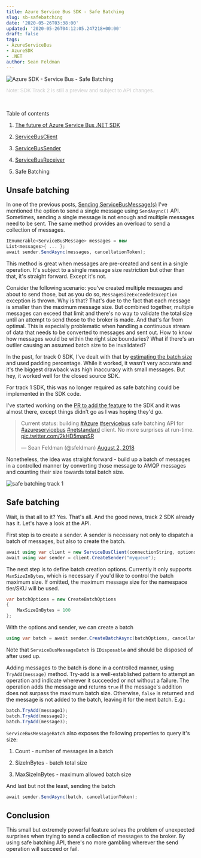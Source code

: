 ```yaml
---
title: Azure Service Bus SDK - Safe Batching
slug: sb-safebatching
date: '2020-05-26T03:38:00'
updated: '2020-05-26T04:12:05.247218+00:00'
draft: false
tags:
- AzureServiceBus
- AzureSDK
- .NET
author: Sean Feldman
---
```

![Azure SDK - Service Bus - Safe Batching][1]

<div style="color: #CCCCCC;font-family:  Arial, Helvetica, sans-serif;">
Note: SDK Track 2 is still a preview and subject to API changes.
</div>
<br>

Table of contents

 1. [The future of Azure Service Bus .NET SDK][2]
 2. [ServiceBusClient][3]
 3. [ServiceBusSender][4]
 4. [ServiceBusReceiver][5]
 5. Safe Batching

## Unsafe batching

In one of the previous posts, [Sending ServiceBusMessage(s)][6] I've mentioned the option to send a single message using `SendAsync()` API. Sometimes, sending a single message is not enough and multiple messages need to be sent. The same method provides an overload to send a collection of messages.

```csharp
IEnumerable<ServiceBusMessage> messages = new
List<messages>{ ... };
await sender.SendAsync(messages, cancellationToken);
```
This method is great when messages are pre-created and sent in a single operation. It's subject to a single message size restriction but other than that, it's straight forward. Except it's not.

Consider the following scenario: you've created multiple messages and about to send those, but as you do so, `MessageSizeExceededException` exception is thrown. Why is that? That's due to the fact that each message is smaller than the maximum message size. But combined together, multiple messages can exceed that limit and there's no way to validate the total size until an attempt to send those to the broker is made. And that's far from optimal. This is especially problematic when handling a continuous stream of data that needs to be converted to messages and sent out. How to know how messages would be within the right size boundaries? What if there's an outlier causing an assumed batch size to be invalidated?

In the past, for track 0 SDK, I've dealt with that by [estimating the batch size][7] and used padding percentage. While it worked, it wasn't very accurate and it's the biggest drawback was high inaccuracy with small messages. But hey, it worked well for the closed source SDK.

For track 1 SDK, this was no longer required as safe batching could be implemented in the SDK code.
I've started working on the [PR to add the feature](https://github.com/Azure/azure-service-bus-dotnet/pull/539) to the SDK and it was almost there, except things didn't go as I was hoping they'd go.

<blockquote class="twitter-tweet"><p lang="en" dir="ltr">Current status: building <a href="https://twitter.com/hashtag/Azure?src=hash&amp;ref_src=twsrc%5Etfw">#Azure</a> <a href="https://twitter.com/hashtag/servicebus?src=hash&amp;ref_src=twsrc%5Etfw">#servicebus</a> safe batching API for <a href="https://twitter.com/hashtag/azureservicebus?src=hash&amp;ref_src=twsrc%5Etfw">#azureservicebus</a> <a href="https://twitter.com/hashtag/netstandard?src=hash&amp;ref_src=twsrc%5Etfw">#netstandard</a> client. No more surprises at run-time. <a href="https://t.co/2kHD5mapSR">pic.twitter.com/2kHD5mapSR</a></p>&mdash; Sean Feldman (@sfeldman) <a href="https://twitter.com/sfeldman/status/1024902379475324928?ref_src=twsrc%5Etfw">August 2, 2018</a></blockquote> <script async src="https://platform.twitter.com/widgets.js" charset="utf-8"></script>

Nonetheless, the idea was straight forward - build up a batch of messages in a controlled manner by converting those message to AMQP messages and counting their size towards total batch size.

![safe batching track 1][8]

## Safe batching

Wait, is that all to it? Yes. That's all. And the good news, track 2 SDK already has it. Let's have a look at the API.

First step is to create a sender. A sender is necessary not only to dispatch a batch of messages, but also to create the batch.

```csharp
await using var client = new ServiceBusClient(connectionString, options);
await using var sender = client.CreateSender("myqueue");
```
The next step is to define batch creation options. Currently it only supports `MaxSizeInBytes`, which is necessary if you'd like to control the batch maximum size. If omitted, the maximum message size for the namespace tier/SKU will be used.

```csharp
var batchOptions = new CreateBatchOptions
{
	MaxSizeInBytes = 100
};
```
With the options and sender, we can create a batch

```csharp
using var batch = await sender.CreateBatchAsync(batchOptions, cancellationToken);
```
Note that `ServiceBusMessageBatch` is `IDisposable` and should be disposed of after used up.

Adding messages to the batch is done in a controlled manner, using `TryAdd(message)` method. Try-add is a well-established pattern to attempt an operation and indicate wherever it succeeded or not without a failure. The operation adds the message and returns `true` if the message's addition does not surpass the maximum batch size. Otherwise, `false` is returned and the message is not added to the batch, leaving it for the next batch. E.g.:
```csharp
batch.TryAdd(message1);
batch.TryAdd(message2);
batch.TryAdd(message3);
```
`ServiceBusMessageBatch` also exposes the following properties to query it's size:

 1. Count - number of messages in a batch
 2. SizeInBytes - batch total size
 3. MaxSizeInBytes - maximum allowed batch size

And last but not the least, sending the batch

```csharp
await sender.SendAsync(batch, cancellationToken);
```
## Conclusion

This small but extremely powerful feature solves the problem of unexpected surprises when trying to send a collection of messages to the broker. By using safe batching API, there's no more gambling wherever the send operation will succeed or fail.

[1]: https://aspblogs.blob.core.windows.net:443/media/sfeldman/2020/sb-safebatching/batch.jpg
[2]: https://weblogs.asp.net/sfeldman/the-future-of-asb-dotnet-sdk
[3]: https://weblogs.asp.net/sfeldman/sb-servicebusclient
[4]: https://weblogs.asp.net/sfeldman/sb-servicebussender
[5]: https://weblogs.asp.net/sfeldman/sb-servicebusreceiver
[6]: https://weblogs.asp.net/sfeldman/sb-servicebussender
[7]: https://weblogs.asp.net/sfeldman/asb-batching-brokered-messages
[8]: https://aspblogs.blob.core.windows.net:443/media/sfeldman/2020/sb-safebatching/code.png
